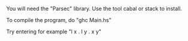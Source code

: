 You will need the "Parsec" library. Use the tool cabal or stack to install.

To compile the program, do "ghc Main.hs"

Try entering for example "l x . l y . x y"
